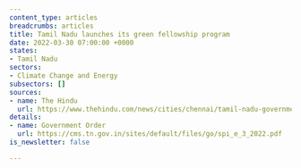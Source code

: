 ```yaml
---
content_type: articles
breadcrumbs: articles
title: Tamil Nadu launches its green fellowship program
date: 2022-03-30 07:00:00 +0000
states:
- Tamil Nadu
sectors:
- Climate Change and Energy
subsectors: []
sources:
- name: The Hindu
  url: https://www.thehindu.com/news/cities/chennai/tamil-nadu-government-launches-green-fellowship-programme/article65241371.ece
details:
- name: Government Order
  url: https://cms.tn.gov.in/sites/default/files/go/spi_e_3_2022.pdf
is_newsletter: false

---
```


